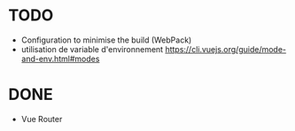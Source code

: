 # TODO

* Configuration to minimise the build (WebPack)
* utilisation de variable d'environnement https://cli.vuejs.org/guide/mode-and-env.html#modes

# DONE

* Vue Router